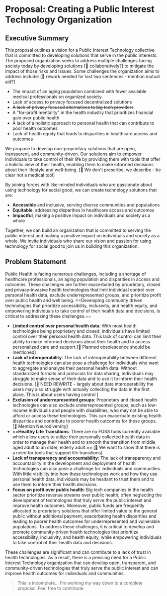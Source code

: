 # Proposal: Creating a Public Interest Technology Organization

## Executive Summary 

This proposal outlines a vision for a Public Interest Technology collective that is committed to developing solutions that serve in the public interests. The proposed organization seeks to address multiple challenges facing society today by developing solutions [🔴 collaboratively?] to mitigate the impact of those risks and issues. Some challenges the organization aims to address include: [🔴 rework needed for last two sentences - mention mutual aid?]

- The impact of an aging population combined with fewer available medical professionals on organized society.
- Lack of access to privacy focused decentralized solutions 
- ~~A lack of privacy focused alternatives to big tech providers~~
- A "for-profit mentality" in the health industry that prioritizes financial gain over public health
- A lack of a holistic approach to personal health that can contribute to poor health outcomes
- Lack of health equity that leads to disparities in healthcare access and outcomes

We propose to develop non-proprietary solutions that are open, transparent, and community-driven. Our solutions aim to empower individuals to take control of their life by providing them with tools that offer a holistic view of their health, enabling them to make informed decisions about their lifestyle and well-being. [🔴 We don't prescribe, we describe - be clear not a medical tool]

By joining forces with like-minded individuals who are passionate about using technology for social good, we can create technology solutions that are:

- **Accessible** and inclusive, serving diverse communities and populations
- **Equitable**, addressing disparities in healthcare access and outcomes
- **Impactful**, making a positive impact on individuals and society as a whole

Together, we can build an organization that is committed to serving the public interest and making a positive impact on individuals and society as a whole. We invite individuals who share our vision and passion for using technology for social good to join us in building this organization.

## Problem Statement

Public Health is facing numerous challenges, including a shortage of healthcare professionals, an aging population and disparities in access and outcomes.  These challenges are further exacerbated by proprietary, closed and privacy-invasive health technologies that limit individual control over personal health data, exclude underrepresented groups, and prioritize profit over public health and well being. ==Developing community driven technologies that prioritize accessibility, inclusivity, and health equity, and empowering individuals to take control of their health data and decisions, is critical to addressing these challenges.==

- **Limited control over personal health data**: With most health technologies being proprietary and closed, individuals have limited control over their personal health data. This lack of control can limit their ability to make informed decisions about their health and to access personalized care and support.[🔴 Planned obsolescence should be mentioned]
- **Lack of interoperability**: The lack of interoperability between different health technologies can also pose a challenge for individuals who want to aggregate and analyze their personal health data. Without standardized formats and protocols for data sharing, individuals may struggle to make sense of their data and to use it to inform their health decisions. [🔴 NEED REWRITE - largely about data interoperability the users may also struggle with actually collecting the data in the first place. This is about users having control ]
- **Exclusion of underrepresented groups**: Proprietary and closed health technologies can also exclude underrepresented groups, such as low-income individuals and people with disabilities, who may not be able to afford or access these technologies. This can exacerbate existing health disparities and contribute to poorer health outcomes for these groups. [🔴 Mention Neurodiversity]
- ==**Healthy Life Transitions**: There are no FOSS tools currently available which allow users to utilize their personally collected health data in order to manage their health and to smooth the transition from middle aged adult to an older, elderly adult.== [🔴 We want to show that there is a need for tools that support life transitions]
- **Lack of transparency and accountability**: The lack of transparency and accountability in the development and deployment of health technologies can also pose a challenge for individuals and communities. With little visibility into how these technologies work and how they use personal health data, individuals may be hesitant to trust them and to use them to inform their health decisions.
- **Focus on profit over public health**: Big tech companies in the health sector prioritize revenue streams over public health, often neglecting the development of technologies that truly serve the public interest and improve health outcomes. Moreover, public funds are frequently allocated to proprietary solutions that offer limited value to the general public without additional payment, exacerbating health disparities and leading to poorer health outcomes for underrepresented and vulnerable populations. To address these challenges, it is critical to develop and promote community-driven health technologies that prioritize accessibility, inclusivity, and health equity, while empowering individuals to take control of their health data and decisions.

These challenges are significant and can contribute to a lack of trust in health technologies. As a result, there is a pressing need for a Public Interest Technology organization that can develop open, transparent, and community-driven technologies that truly serve the public interest and can improve health outcomes for individuals and communities.

> This is incomplete... I'm working my way down to a complete proposal. Feel free to contribute. 
